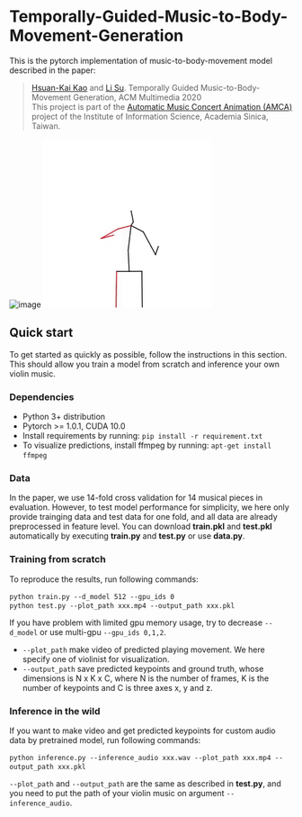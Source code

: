 # Temporally-Guided-Music-to-Body-Movement-Generation
This is the pytorch implementation of music-to-body-movement model described in the paper:  

>[Hsuan-Kai Kao](https://github.com/hsuankai) and [Li Su](https://www.iis.sinica.edu.tw/pages/lisu/index_en.html). Temporally Guided Music-to-Body-Movement Generation, ACM Multimedia 2020  
This project is part of the [Automatic Music Concert Animation (AMCA)](https://sites.google.com/view/mctl/research/automatic-music-concert-animation) project of the Institute of Information Science, Academia Sinica, Taiwan.

![image](https://github.com/hsuankai/Temporally-Guided-Music-to-Body-Movement-Generation/blob/master/demo_animation.gif)
![image](https://github.com/hsuankai/Temporally-Guided-Music-to-Body-Movement-Generation/blob/master/demo_skeleton.gif)

## Quick start
To get started as quickly as possible, follow the instructions in this section. This should allow you train a model from scratch and inference your own violin music.

### Dependencies
- Python 3+ distribution
- Pytorch >= 1.0.1, CUDA 10.0  
- Install requirements by running: `pip install -r requirement.txt`
- To visualize predictions, install ffmpeg by running: `apt-get install ffmpeg`

### Data
In the paper, we use 14-fold cross validation for 14 musical pieces in evaluation. However, to test model performance for simplicity, we here only provide trainging data and test data for one fold, and all data are already preprocessed in feature level. You can download **train.pkl** and **test.pkl** automatically by executing **train.py** and **test.py** or use **data.py**.

### Training from scratch
To reproduce the results, run following commands:
```
python train.py --d_model 512 --gpu_ids 0
python test.py --plot_path xxx.mp4 --output_path xxx.pkl
```
If you have problem with limited gpu memory usage, try to decrease `--d_model` or use multi-gpu `--gpu_ids 0,1,2`.
- `--plot_path` make video of predicted playing movement. We here specify one of violinist for visualization.
- `--output_path` save predicted keypoints and ground truth, whose dimensions is N x K x C, where N is the number of frames, K is the number of keypoints and C is three axes x, y and z.

### Inference in the wild
If you want to make video and get predicted keypoints for custom audio data by pretrained model, run following commands:
```
python inference.py --inference_audio xxx.wav --plot_path xxx.mp4 --output_path xxx.pkl
```
`--plot_path` and `--output_path` are the same as described in **test.py**, and you need to put the path of your violin music on argument `--inference_audio`.
